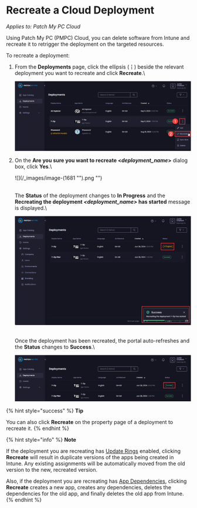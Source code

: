 # Recreate a Cloud Deployment

_Applies to: Patch My PC Cloud_

Using Patch My PC (PMPC) Cloud, you can delete software from Intune and recreate it to retrigger the deployment on the targeted resources.

To recreate a deployment:

1.  From the **Deployments** page, click the ellipsis (**⋮**) beside the relevant deployment you want to recreate and click **Recreate**.\


    ![Clicking the ellipsis beside a deployment and selecting “Recreate”](/_images/image-(2013).png "Clicking the ellipsis beside a deployment and selecting “Recreate”")
2.  On the **Are you sure you want to recreate <**_**deployment\_name**_**>** dialog box, click **Yes**.\


    ![](/_images/image-(1681 "").png "")

    \
    The **Status** of the deployment changes to **In Progress** and the **Recreating the deployment&#x20;**_**\<deployment\_name>**_**&#x20;has started** message is displayed.\


    ![Change to deployment status and message stating the recreation process has started](/_images/image-(1682).png "Change to deployment status and message stating the recreation process has started")

    \
    Once the deployment has been recreated, the portal auto-refreshes and the **Status** changes to **Success**.\


    ![Portal auto-refreshes to show the deployment has been successfully recreated](/_images/image-(1683).png "Portal auto-refreshes to show the deployment has been successfully recreated")

{% hint style="success" %}
**Tip**

You can also click **Recreate** on the property page of a deployment to recreate it.
{% endhint %}

{% hint style="info" %}
**Note**

If the deployment you are recreating has [Update Rings](../cloud-update-rings/) enabled, clicking **Recreate** will result in duplicate versions of the apps being created in Intune. Any existing assignments will be automatically moved from the old version to the new, recreated version.

Also, if the deployment you are recreating has [App Dependencies](../deploying-an-app-using-cloud/cloud-configurations-deployment-tab/dependencies-deployments.md), clicking **Recreate** creates a new app, creates any dependencies, deletes the dependencies for the old app, and finally deletes the old app from Intune.
{% endhint %}